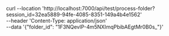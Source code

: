 curl --location 'http://localhost:7000/api/test/process-folder?session_id=32ea5889-94fe-4085-8351-149a4b4e1562' \
--header 'Content-Type: application/json' \
--data '{"folder_id": "1F3NQevlP-4m5NXImqPbibAEgtMr0B0s_"}'